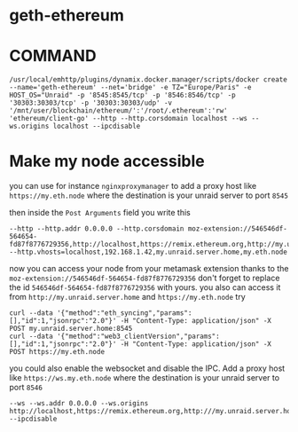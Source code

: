 # geth-ethereum

# COMMAND

```
/usr/local/emhttp/plugins/dynamix.docker.manager/scripts/docker create --name='geth-ethereum' --net='bridge' -e TZ="Europe/Paris" -e HOST_OS="Unraid" -p '8545:8545/tcp' -p '8546:8546/tcp' -p '30303:30303/tcp' -p '30303:30303/udp' -v '/mnt/user/blockchain/ethereum/':'/root/.ethereum':'rw' 'ethereum/client-go' --http --http.corsdomain localhost --ws --ws.origins localhost --ipcdisable
```

# Make my node accessible

you can use for instance `nginxproxymanager` to add a proxy host like `https://my.eth.node` where the destination is your unraid server to port `8545`

then inside the `Post Arguments` field you write this

```
--http --http.addr 0.0.0.0 --http.corsdomain moz-extension://546546df-564654-fd87f8776729356,http://localhost,https://remix.ethereum.org,http://my.unraid.server.home,https://my.eth.node --http.vhosts=localhost,192.168.1.42,my.unraid.server.home,my.eth.node
```

now you can access your node from your metamask extension thanks to the `moz-extension://546546df-564654-fd87f8776729356` don't forget to replace the id `546546df-564654-fd87f8776729356` with yours.
you also can access it from `http://my.unraid.server.home` and `https://my.eth.node`
try

```
curl --data '{"method":"eth_syncing","params":[],"id":1,"jsonrpc":"2.0"}' -H "Content-Type: application/json" -X POST my.unraid.server.home:8545
curl --data '{"method":"web3_clientVersion","params":[],"id":1,"jsonrpc":"2.0"}' -H "Content-Type: application/json" -X POST https://my.eth.node

```

you could also enable the websocket and disable the IPC. Add a proxy host like `https://ws.my.eth.node` where the destination is your unraid server to port `8546`

```
--ws --ws.addr 0.0.0.0 --ws.origins http://localhost,https://remix.ethereum.org,http:///my.unraid.server.home,https://ws.my.eth.node --ipcdisable
```
